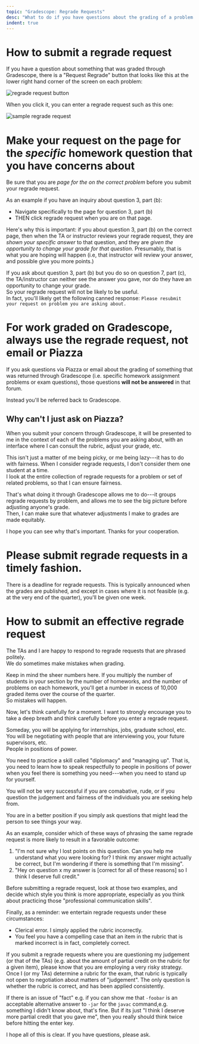 ```yaml
---
topic: "Gradescope: Regrade Requests"
desc: "What to do if you have questions about the grading of a problem (e.g. you think there was a grading error)"
indent: true
---
```


# How to submit a regrade request

If you have a question about something that was graded through Gradescope, there is a "Request Regrade" button that
looks like this at the lower right hand corner of the screen on each problem:

![regrade request button](regrade_request_button.png)

When you click it, you can enter a regrade request such as this one:

![sample regrade request](regrade_request.png)

# Make your request on the page for the <em>specific</em> homework question that you have concerns about

Be sure that you are <em>page for the on the correct problem</em> before you submit your regrade request. 

As an example if you have an inquiry about question 3, part (b):

* Navigate specifically to the page for question 3, part (b)
* THEN click regrade request when you are on that page.

Here's why this is important: if you about question 3, part (b) on the correct page, then when the TA or instructor reviews your regrade request, they are <em>shown your specific answer</em> to that question, and they are <em>given the opportunity to change your grade for that question</em>.     Presumably, that is what you are hoping will happen (i.e, that instructor will review your answer, and possible give you more points.)

If you ask about question 3, part (b) but you do so on question 7, part (c), 
the TA/instructor can neither see the answer you gave, nor do they have an opportunity to change your grade.    
So your regrade request will not be likely to be useful.  
In fact, you'll likely get the following 
canned response: `Please resubmit your request on problem you are asking about.`

# For work graded on Gradescope, always use the regrade request, not email or Piazza

If you ask questions via Piazza or email about the grading of 
something that was returned through Gradescope (i.e. specific homework 
assignment problems or exam questions), those questions <b>will not be answered</b> in that forum.

Instead you'll be referred back to Gradescope. 

## Why can't I just ask on Piazza?

When you submit your concern through Gradescope, it will be presented to me in the 
context of each of the problems you are asking about, with an interface where I can 
consult the rubric, adjust your grade, etc.

This isn't just a matter of me being picky, or me being lazy---it has to do with fairness. 
When I consider regrade requests, I don't consider them one student at a time.     
I look at the entire collection of regrade requests for a problem or set of related problems, 
so that I can ensure fairness.  

That's what doing it through Gradescope allows me to do---it groups regrade requests by 
problem, and allows me to see the big picture before adjusting anyone's grade.   
Then, I can make sure that whatever adjustments I make to grades are made equitably.   

I hope you can see why that's important.   Thanks for your cooperation.

# Please submit regrade requests in a timely fashion.

There is a deadline for regrade requests.  This is typically announced when the grades are published, 
and except in cases where it is not feasible (e.g. at the very end of the quarter), you'll be given one week.

# How to submit an effective regrade request

The TAs and I are happy to respond to regrade requests that are phrased politely.  
We do sometimes make mistakes when grading.
 
Keep in mind the sheer numbers here.  If you multiply the number of students in your section by the 
number of homeworks, and the number of 
problems on each homework, you'll get a number in excess of 10,000 graded items over the course of the quarter.  
So mistakes will happen.
 
Now, let's think carefully for a moment.     I want to strongly encourage you to take a deep breath and 
think carefully before you enter a regrade request.
 
Someday, you will be applying for internships, jobs, graduate school, etc.   
You will be negotiating with people that are interviewing you, your future supervisors, etc.   
People in positions of power.
 
You need to practice a skill called "diplomacy" and "managing up".   That is, you need to 
learn how to speak respectfully to people in positions of power when you feel there is something you need---when you need to stand up for yourself.
 
You will not be very successful if you are comabative, rude, or if you question the 
judgement and fairness of the individuals you are seeking help from.
 
You are in a better position if you simply ask questions that might lead the person to see things your way.
 
As an example, consider which of these ways of phrasing the same regrade request is more 
likely to result in a favorable outcome:
 
1. "I'm not sure why I lost points on this question.  Can you help me understand what you were looking for?  I think my answer might actually be correct, but I'm wondering if there is something that I'm missing". 
2. "Hey on question x my answer is [correct for all of these reasons] so I think I deserve full credit."
 
 
Before submitting a regrade request, look at those two examples, and decide which style you think is more appropriate, especially as you think about practicing those "professional communication skills".
 
Finally, as a reminder: we entertain regrade requests under these circumstances:
 
* Clerical error.  I simply applied the rubric incorrectly.
* You feel you have a compelling case that an item in the rubric that is marked incorrect is in fact, completely correct.
 
If you submit a regrade requests where you are questioning my judgement (or that of the TAs) (e.g. about the amount of partial credit on the rubric for a given item), please know that you are employing a very risky strategy.   Once I (or my TAs) determine a rubric for the exam, that rubric is typically not open to negotiation about matters of "judgement".     The only question is whether the rubric is correct, and has been applied consistently.
 
If there is an issue of "fact"&nbsp;e.g. if you can show me that `-foobar` is an acceptable alternative answer to `-jar` for the `javac` command,e.g. something I didn't know about, that's fine.   But if its just "I think I deserve more partial credit that you gave me", then you really should think twice before hitting the enter key.
 
I hope all of this is clear.  If you have questions, please ask.   
